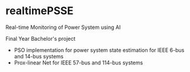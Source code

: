 # realtimePSSE
Real-time Monitoring of Power System using AI

Final Year Bachelor's project

- PSO implementation for power system state estimation for IEEE 6-bus and 14-bus systems
- Prox-linear Net for IEEE 57-bus and 114-bus systems
